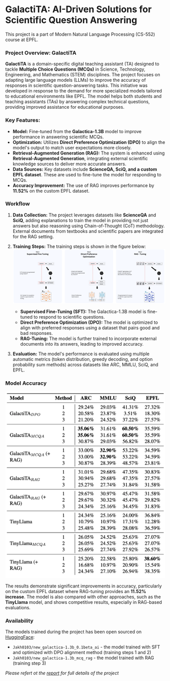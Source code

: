 # GalactiTA: AI-Driven Solutions for Scientific Question Answering
This project is a part of Modern Natural Language Processing (CS-552) course at EPFL.

### Project Overview: GalactiTA

**GalactiTA** is a domain-specific digital teaching assistant (TA) designed to tackle **Multiple Choice Questions (MCQs)** in Science, Technology, Engineering, and Mathematics (STEM) disciplines. The project focuses on adapting large language models (LLMs) to improve the accuracy of responses in scientific question-answering tasks. This initiative was developed in response to the demand for more specialized models tailored to educational environments like EPFL. The model helps both students and teaching assistants (TAs) by answering complex technical questions, providing improved assistance for educational purposes.

### Key Features:

- **Model:** Fine-tuned from the **Galactica-1.3B** model to improve performance in answering scientific MCQs.
- **Optimization:** Utilizes **Direct Preference Optimization (DPO)** to align the model's output to match user expectations more closely.
- **Retrieval-Augmented Generation (RAG):** The system is enhanced using **Retrieval-Augmented Generation**, integrating external scientific knowledge sources to deliver more accurate answers.
- **Data Sources:** Key datasets include **ScienceQA, SciQ, and a custom EPFL dataset**. These are used to fine-tune the model for responding to MCQs.
- **Accuracy Improvement:** The use of RAG improves performance by **11.52%** on the custom EPFL dataset.

### Workflow

1. **Data Collection:** The project leverages datasets like **ScienceQA** and **SciQ**, adding explanations to train the model in providing not just answers but also reasoning using Chain-of-Thought (CoT) methodology. External documents from textbooks and scientific papers are integrated for the RAG setting.
   
2. **Training Steps:**
The training steps is shown in the figure below:
![Workflow](imgs/workflow.png)
   - **Supervised Fine-Tuning (SFT):** The Galactica-1.3B model is fine-tuned to respond to scientific questions.
   - **Direct Preference Optimization (DPO):** The model is optimized to align with preferred responses using a dataset that pairs good and bad responses.
   - **RAG-Tuning:** The model is further trained to incorporate external documents into its answers, leading to improved accuracy.

3. **Evaluation:** The model's performance is evaluated using multiple automatic metrics (token distribution, greedy decoding, and option probability sum methods) across datasets like ARC, MMLU, SciQ, and EPFL.

### Model Accuracy

![Workflow](imgs/results.png)

The results demonstrate significant improvements in accuracy, particularly on the custom EPFL dataset where RAG-tuning provides an **11.52% increase**. The model is also compared with other approaches, such as the **TinyLlama** model, and shows competitive results, especially in RAG-based evaluations.

### Availability
The models trained during the project has been open sourced on [HuggingFace](https://huggingface.co/):
   - `Jakh0103/new_galactica-1.3b_0.1beta_ai` - the model trained with SFT and optimized with DPO alignment method (training steps 1 and 2)
   - `Jakh0103/new_galactica-1.3b_mcq_rag` - the model trained with RAG (training step 3)

*Please refert ot the [report](pdfs/report.pdf) for full details of the project*